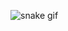 ![snake gif](https://github.com/ericgcjardim/ericgcjardim/blob/output/github-contribution-grid-snake.gif)
